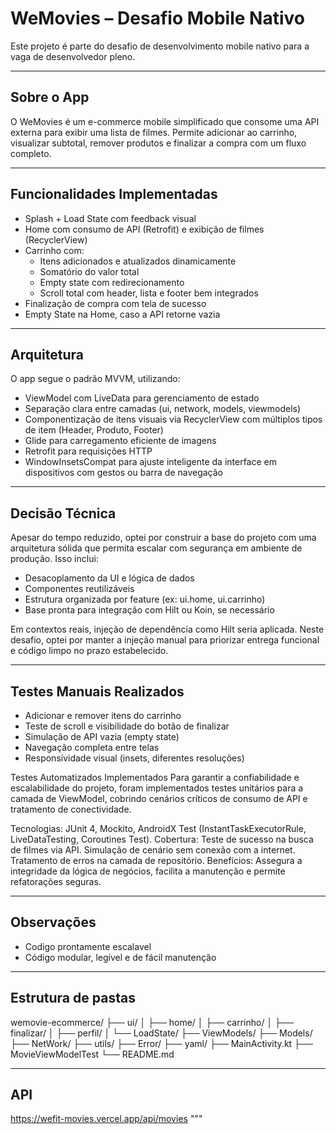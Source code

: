 # WeMovies – Desafio Mobile Nativo

Este projeto é parte do desafio de desenvolvimento mobile nativo para a vaga de desenvolvedor pleno.

---

## Sobre o App

O WeMovies é um e-commerce mobile simplificado que consome uma API externa para exibir uma lista de filmes. Permite adicionar ao carrinho, visualizar subtotal, remover produtos e finalizar a compra com um fluxo completo.

---

## Funcionalidades Implementadas

- Splash + Load State com feedback visual
- Home com consumo de API (Retrofit) e exibição de filmes (RecyclerView)
- Carrinho com:
  - Itens adicionados e atualizados dinamicamente
  - Somatório do valor total
  - Empty state com redirecionamento
  - Scroll total com header, lista e footer bem integrados
- Finalização de compra com tela de sucesso
- Empty State na Home, caso a API retorne vazia

---

## Arquitetura

O app segue o padrão MVVM, utilizando:

- ViewModel com LiveData para gerenciamento de estado
- Separação clara entre camadas (ui, network, models, viewmodels)
- Componentização de itens visuais via RecyclerView com múltiplos tipos de item (Header, Produto, Footer)
- Glide para carregamento eficiente de imagens
- Retrofit para requisições HTTP
- WindowInsetsCompat para ajuste inteligente da interface em dispositivos com gestos ou barra de navegação

---

## Decisão Técnica

Apesar do tempo reduzido, optei por construir a base do projeto com uma arquitetura sólida que permita escalar com segurança em ambiente de produção. Isso inclui:

- Desacoplamento da UI e lógica de dados
- Componentes reutilizáveis
- Estrutura organizada por feature (ex: ui.home, ui.carrinho)
- Base pronta para integração com Hilt ou Koin, se necessário

Em contextos reais, injeção de dependência como Hilt seria aplicada. Neste desafio, optei por manter a injeção manual para priorizar entrega funcional e código limpo no prazo estabelecido.

---

## Testes Manuais Realizados

- Adicionar e remover itens do carrinho
- Teste de scroll e visibilidade do botão de finalizar
- Simulação de API vazia (empty state)
- Navegação completa entre telas
- Responsividade visual (insets, diferentes resoluções)


Testes Automatizados Implementados
Para garantir a confiabilidade e escalabilidade do projeto, foram implementados testes unitários para a camada de ViewModel, cobrindo cenários críticos de consumo de API e tratamento de conectividade.

Tecnologias: JUnit 4, Mockito, AndroidX Test (InstantTaskExecutorRule, LiveDataTesting, Coroutines Test).
Cobertura:
Teste de sucesso na busca de filmes via API.
Simulação de cenário sem conexão com a internet.
Tratamento de erros na camada de repositório.
Benefícios: Assegura a integridade da lógica de negócios, facilita a manutenção e permite refatorações seguras.

---

## Observações

- Codigo prontamente escalavel
- Código modular, legível e de fácil manutenção

---

## Estrutura de pastas

wemovie-ecommerce/
├── ui/
│   ├── home/
│   ├── carrinho/
│   ├── finalizar/
│   ├── perfil/
│   └── LoadState/
├── ViewModels/
├── Models/
├── NetWork/
├── utils/
├── Error/
├── yaml/
├── MainActivity.kt
├── MovieViewModelTest
└── README.md

---

## API

https://wefit-movies.vercel.app/api/movies
"""

